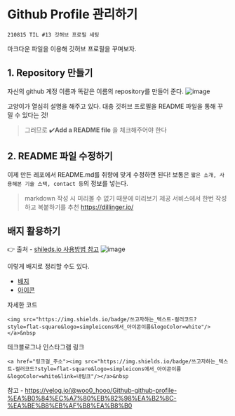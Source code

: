 # Github Profile 관리하기
```
210815 TIL #13 깃허브 프로필 세팅
```
마크다운 파일을 이용해 깃허브 프로필을 꾸며보자.

## 1. Repository 만들기
자신의 github 계정 이름과 똑같은 이름의 repository를 만들어 준다.
![image](https://user-images.githubusercontent.com/78305431/129457379-3b213403-58d3-4c70-aa99-984fe35f37af.png)

고양이가 열심히 설명을 해주고 있다. 대충 깃허브 프로필을 README 파일을 통해 꾸밀 수 있다는 것!

> 그러므로 ✔️**Add a README file** 을 체크해주어야 한다

## 2. README 파일 수정하기
이제 만든 레포에서 README.md를 취향에 맞게 수정하면 된다! 보통은 `짧은 소개, 사용해본 기술 스택, contact 등`의 정보를 넣는다.

> markdown 작성 시 미리볼 수 없기 때문에 미리보기 제공 서비스에서 한번 작성하고 복붙하기를 추천 https://dillinger.io/

## 배지 활용하기
:point_right: 출처 - [shileds.io 사용방법 참고](https://efficientuser.com/2019/09/12/add-some-cool-badges-in-your-github-repo/)
![image](https://user-images.githubusercontent.com/78305431/129457511-c23fa270-77ea-41c2-9405-8c86552efc02.png)

이렇게 배지로 정리할 수도 있다.
- [배지](https://shields.io/)
- [아이콘](https://simpleicons.org/)

자세한 코드

`<img src="https://img.shields.io/badge/쓰고자하는_텍스트-컬러코드?style=flat-square&logo=simpleicons에서_아이콘이름&logoColor=white"/></a>&nbsp `

테크블로그나 인스타그램 링크

`<a href="링크걸_주소"><img src="https://img.shields.io/badge/쓰고자하는_텍스트-컬러코드?style=flat-square&logo=simpleicons에서_아이콘이름&logoColor=white&link=내링크"/></a>&nbsp`

참고 - https://velog.io/@woo0_hooo/Github-github-profile-%EA%B0%84%EC%A7%80%EB%82%98%EA%B2%8C-%EA%BE%B8%EB%AF%B8%EA%B8%B0